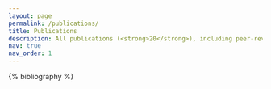 ```yaml
---
layout: page
permalink: /publications/
title: Publications
description: All publications (<strong>20</strong>), including peer-reviewed in international journals (<strong>6</strong>) and Russian journals (<strong>8</strong>); preprints (<strong>2</strong>), conference papers (<strong>3</strong>) and open source education/software (<strong>1</strong>).
nav: true
nav_order: 1
---
```


<!-- Google tag (gtag.js) -->
<script async src="https://www.googletagmanager.com/gtag/js?id=G-0RT2NRMWX5"></script>
<script>
  window.dataLayer = window.dataLayer || [];
  function gtag(){dataLayer.push(arguments);}
  gtag('js', new Date());

  gtag('config', 'G-0RT2NRMWX5');
</script>

<!-- _pages/publications.md -->
<div class="publications">

{% bibliography %}

</div>
